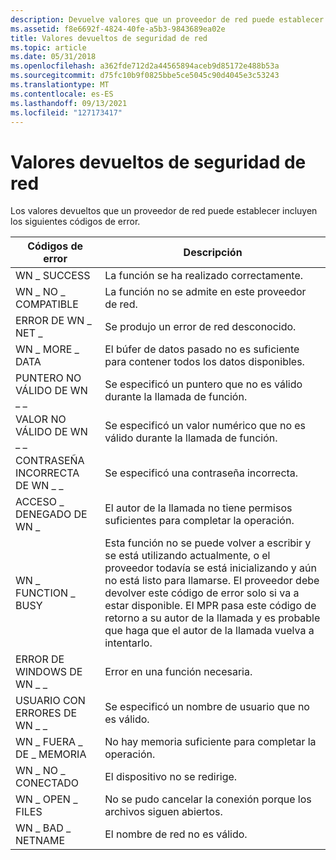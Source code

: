 ```yaml
---
description: Devuelve valores que un proveedor de red puede establecer.
ms.assetid: f8e6692f-4824-40fe-a5b3-9843689ea02e
title: Valores devueltos de seguridad de red
ms.topic: article
ms.date: 05/31/2018
ms.openlocfilehash: a362fde712d2a44565894aceb9d85172e488b53a
ms.sourcegitcommit: d75fc10b9f0825bbe5ce5045c90d4045e3c53243
ms.translationtype: MT
ms.contentlocale: es-ES
ms.lasthandoff: 09/13/2021
ms.locfileid: "127173417"
---
```

# <a name="network-security-return-values"></a>Valores devueltos de seguridad de red

Los valores devueltos que un proveedor de red puede establecer incluyen los siguientes códigos de error.



| Códigos de error         | Descripción                                                                                                                                                                                                                                                                                                                             |
|---------------------|-----------------------------------------------------------------------------------------------------------------------------------------------------------------------------------------------------------------------------------------------------------------------------------------------------------------------------------------|
| WN \_ SUCCESS         | La función se ha realizado correctamente.                                                                                                                                                                                                                                                                                                                 |
| WN \_ NO \_ COMPATIBLE  | La función no se admite en este proveedor de red.                                                                                                                                                                                                                                                                                 |
| ERROR DE WN \_ NET \_      | Se produjo un error de red desconocido.                                                                                                                                                                                                                                                                                                       |
| WN \_ MORE \_ DATA      | El búfer de datos pasado no es suficiente para contener todos los datos disponibles.                                                                                                                                                                                                                                                         |
| PUNTERO NO VÁLIDO DE WN \_ \_    | Se especificó un puntero que no es válido durante la llamada de función.                                                                                                                                                                                                                                                                     |
| VALOR NO VÁLIDO DE WN \_ \_      | Se especificó un valor numérico que no es válido durante la llamada de función.                                                                                                                                                                                                                                                               |
| CONTRASEÑA INCORRECTA DE WN \_ \_   | Se especificó una contraseña incorrecta.                                                                                                                                                                                                                                                                                                    |
| ACCESO \_ DENEGADO DE WN \_  | El autor de la llamada no tiene permisos suficientes para completar la operación.                                                                                                                                                                                                                                                              |
| WN \_ FUNCTION \_ BUSY  | Esta función no se puede volver a escribir y se está utilizando actualmente, o el proveedor todavía se está inicializando y aún no está listo para llamarse. El proveedor debe devolver este código de error solo si va a estar disponible. El MPR pasa este código de retorno a su autor de la llamada y es probable que haga que el autor de la llamada vuelva a intentarlo.<br/> |
| ERROR DE WINDOWS DE WN \_ \_  | Error en una función necesaria.                                                                                                                                                                                                                                                                                                             |
| USUARIO CON ERRORES DE WN \_ \_       | Se especificó un nombre de usuario que no es válido.                                                                                                                                                                                                                                                                                            |
| WN \_ FUERA \_ DE \_ MEMORIA | No hay memoria suficiente para completar la operación.                                                                                                                                                                                                                                                                                 |
| WN \_ NO \_ CONECTADO  | El dispositivo no se redirige.                                                                                                                                                                                                                                                                                                           |
| WN \_ OPEN \_ FILES     | No se pudo cancelar la conexión porque los archivos siguen abiertos.                                                                                                                                                                                                                                                                      |
| WN \_ BAD \_ NETNAME    | El nombre de red no es válido.                                                                                                                                                                                                                                                                                                          |



 

 

 




